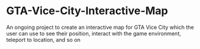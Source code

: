 # GTA-Vice-City-Interactive-Map
An ongoing project to create an interactive map for GTA Vice City which the user can use to see their position, interact with the game environment, teleport to location, and so on
